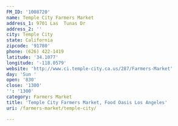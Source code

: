 ```yaml
---
FM_ID: '1008720'
name: Temple City Farmers Market
address_1: 9701 Las  Tunas Dr
address_2: ''
city: Temple City
state: California
zipcode: '91780'
phone: (626) 422-1419
latitude: '34.1077'
longitude: '-118.0579'
website: 'http://www.ci.temple-city.ca.us/287/Farmers-Market'
day: 'Sun '
open: '830'
close: '1300'
'': '1300'
category: Farmers Market
title: 'Temple City Farmers Market, Food Oasis Los Angeles'
uri: /farmers-market/temple-city/

---
```

